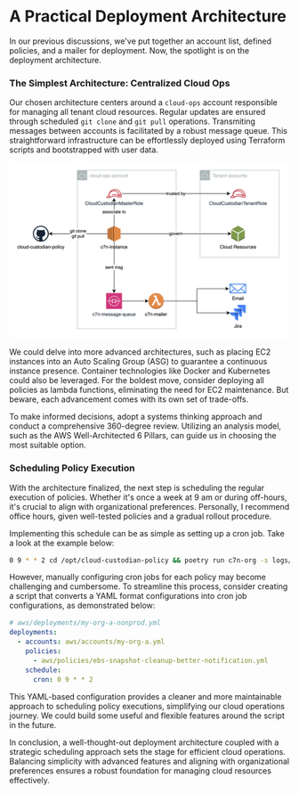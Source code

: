 # A Practical Deployment Architecture

In our previous discussions, we've put together an account list, defined policies, and a mailer for deployment. Now, the spotlight is on the deployment architecture.

### The Simplest Architecture: Centralized Cloud Ops

Our chosen architecture centers around a `cloud-ops` account responsible for managing all tenant cloud resources. Regular updates are ensured through scheduled `git clone` and `git pull` operations. Transmiting messages between accounts is facilitated by a robust message queue. This straightforward infrastructure can be effortlessly deployed using Terraform scripts and bootstrapped with user data.

<img src="../images/journey/c7n-deployment.png" width="700px">

We could delve into more advanced architectures, such as placing EC2 instances into an Auto Scaling Group (ASG) to guarantee a continuous instance presence. Container technologies like Docker and Kubernetes could also be leveraged. For the boldest move, consider deploying all policies as lambda functions, eliminating the need for EC2 maintenance. But beware, each advancement comes with its own set of trade-offs.

To make informed decisions, adopt a systems thinking approach and conduct a comprehensive 360-degree review. Utilizing an analysis model, such as the AWS Well-Architected 6 Pillars, can guide us in choosing the most suitable option.

### Scheduling Policy Execution

With the architecture finalized, the next step is scheduling the regular execution of policies. Whether it's once a week at 9 am or during off-hours, it's crucial to align with organizational preferences. Personally, I recommend office hours, given well-tested policies and a gradual rollout procedure.

Implementing this schedule can be as simple as setting up a cron job. Take a look at the example below:

```bash
0 9 * * 2 cd /opt/cloud-custodian-policy && poetry run c7n-org -s logs/aws -c aws/accounts/my-org-a.yml -u aws/policies/ebs-snapshot-cleanup-better-notification.yml
```

However, manually configuring cron jobs for each policy may become challenging and cumbersome. To streamline this process, consider creating a script that converts a YAML format configurations into cron job configurations, as demonstrated below:

```yaml
# aws/deployments/my-org-a-nonprod.yml
deployments:
  - accounts: aws/accounts/my-org-a.yml
    policies:
      - aws/policies/ebs-snapshot-cleanup-better-notification.yml
    schedule:
      cron: 0 9 * * 2
```

This YAML-based configuration provides a cleaner and more maintainable approach to scheduling policy executions, simplifying our cloud operations journey. We could build some useful and flexible features around the script in the future.

In conclusion, a well-thought-out deployment architecture coupled with a strategic scheduling approach sets the stage for efficient cloud operations. Balancing simplicity with advanced features and aligning with organizational preferences ensures a robust foundation for managing cloud resources effectively.
